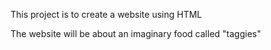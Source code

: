 This project is to create a website using HTML

The website will be about an imaginary food called "taggies"
